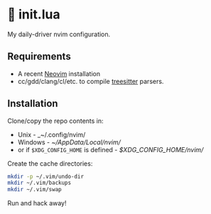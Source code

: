 # 📜 init.lua

My daily-driver nvim configuration.

## Requirements

* A recent [Neovim](https://neovim.io/) installation
* cc/gdd/clang/cl/etc. to compile [treesitter](https://github.com/nvim-treesitter/nvim-treesitter) parsers.

## Installation

Clone/copy the repo contents in:

* Unix - _~/.config/nvim/
* Windows - _~/AppData/Local/nvim/_
* or if `$XDG_CONFIG_HOME` is defined - _$XDG_CONFIG_HOME/nvim/_

Create the cache directories:
```sh
mkdir -p ~/.vim/undo-dir
mkdir ~/.vim/backups
mkdir ~/.vim/swap
```

Run and hack away!
